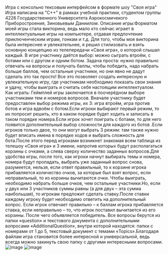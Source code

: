 Игра с консольно тексовым интерфейсом в формате шоу "Своя игра"
Игра написана на "C++" в рамках учебной практики, студентом группы 4226 Государственного Университета Аэрокосмичекого Приборостроения, Зиновьевым Даниилом.
Описание игры:Форматом моей игры стала викторина, ведь мало кто сейчас играет в интеллектуальные игры на компьютере, отдавая предпочтение приключенческим играм, гонкам и т.д. Для того, чтобы моя викторина была интереснее и увлекательнее, я решил стилизовать и взять основную концепцию из телепередачи «Своя игра», о которой слышал каждый. В игре участнику даётся выбор: можно сыграть втроём, с ботами или с другом и одним ботом. Задача проста: нужно правильно отвечать на вопросы и получать баллы, чтобы победить, надо набрать больше баллов, чем остальные участники, но они явно не дадут сделать это так просто! Все это позволяет создать интересную и увлекательную игру, где участникам необходимо показать свои знания и удачу, чтобы выиграть и считать себя настоящим интеллектуалом.
Как играть: Геймплей игры заключается в поочерёдном выборе участниками тем и номеров вопросов. Вначале участнику будет предоставлен выбор режима игры, их 3: игра втроём, игра против ботов и игра вдвоём с ботом.Если игроки выбирают первый режим, то их попросит решить, кто в каком порядке будет ходить и записать в таком порядке номера.Если игрок хочет поиграть с ботами, то для него появится дополнительный выбор сложности для каждого из ботов .Если игроков только двое, то они могут выбрать 3 режим: там также нужно будет вписать имена в порядке ходов и выбрать сложность для бота.После этого перед игроками возникнет знакомая всем таблица из телешоу «Своя игра» и 3 имени, напротив которых будут располагаться корзины с очками, а слева сверху количество заданных вопросов.Для удобства игры, после того, как игроки начнут выбирать темы и номера, номера будут пропадать, выбрать уже заданный вопрос снова, разумеется, нельзя, если ответ правильный, то к корзине игрока прибавляется количество очков, за которые был взят вопрос, если неправильный, то из корзины вычитаются очки. Чтобы выиграть, необходимо набрать больше очков, чем остальные участники.Но, если у двух или 3 участников суммы равны (а для двух – эта сумма наибольшая), то игрокам предложит сделать ставку.После ставки каждому игроку будет необходимо ответить на дополнительный вопрос. Если игрок отвечает правильно – к баллам игрока прибавляется ставка, если неправильно – то, что игрок поставил вычитается из его корзины. После чего объявляется победитель. Все вопросы берутся из папки «question» и текстового документа с дополнительными вопросами «AdditionalQuestion»,
внутри которой находятся: папки с номерами от 1 до 5, текстовый документ с темами «Topics».Благодаря файлам игра становится более интересной и универсальной, ведь всегда можно закинуть свою папку с другими интересными вопросами.
![image](https://github.com/DaniilZinoviev05/ConsoleApplicationGame/assets/135070918/5de98219-a3b3-4e72-a99e-e12fa014b003)
![image](https://github.com/DaniilZinoviev05/ConsoleApplicationGame/assets/135070918/5160b7b4-5459-4a4e-8bb2-322f53976e5e)
